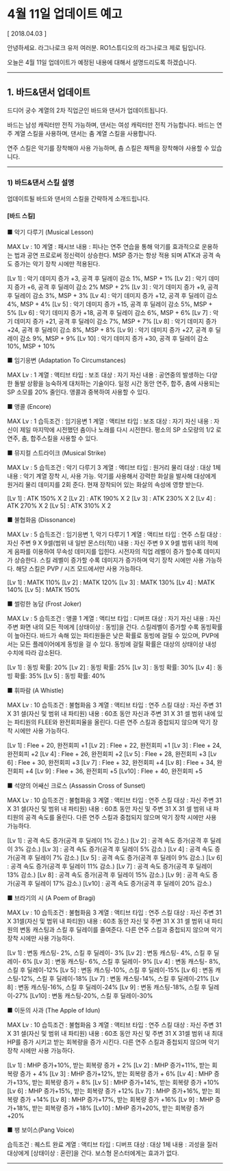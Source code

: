 # 4월 11일 업데이트 예고

[ 2018.04.03 ]

안녕하세요. 라그나로크 유저 여러분. RO1스튜디오의 라그나로크 제로 팀입니다.

오늘은 4월 11일 업데이트가 예정된 내용에 대해서 설명드리도록 하겠습니다.

---

## 1. 바드&댄서 업데이트

드디어 궁수 계열의 2차 직업군인 바드와 댄서가 업데이트됩니다.

바드는 남성 캐릭터만 전직 가능하며, 댄서는 여성 캐릭터만 전직 가능합니다. 바드는 연주 계열 스킬을 사용하며, 댄서는 춤 계열 스킬을 사용합니다.

연주 스킬은 악기를 장착해야 사용 가능하며, 춤 스킬은 채찍을 장착해야 사용할 수 있습니다.

---

### 1) 바드&댄서 스킬 설명

업데이트될 바드와 댄서의 스킬을 간략하게 소개드립니다.

#### [바드 스킬]

■ 악기 다루기 (Musical Lesson)

MAX Lv : 10
계열 : 패시브
내용 : 피나는 연주 연습을 통해 악기를 효과적으로 운용하는 법과 공연 프로로써 정신력이 상승한다.
MSP 증가는 항상 적용 되며 ATK과 공격 속도 증가는 악기 장착 시에만 적용된다.

[Lv 1] : 악기 데미지 증가 +3, 공격 후 딜레이 감소 1%, MSP + 1%
[Lv 2] : 악기 데미지 증가 +6, 공격 후 딜레이 감소 2% MSP + 2%
[Lv 3] : 악기 데미지 증가 +9, 공격 후 딜레이 감소 3%, MSP + 3%
[Lv 4] : 악기 데미지 증가 +12, 공격 후 딜레이 감소 4%, MSP + 4%
[Lv 5] : 악기 데미지 증가 +15, 공격 후 딜레이 감소 5%, MSP + 5%
[Lv 6] : 악기 데미지 증가 +18, 공격 후 딜레이 감소 6%, MSP + 6%
[Lv 7] : 악기 데미지 증가 +21, 공격 후 딜레이 감소 7%, MSP + 7%
[Lv 8] : 악기 데미지 증가 +24, 공격 후 딜레이 감소 8%, MSP + 8%
[Lv 9] : 악기 데미지 증가 +27, 공격 후 딜레이 감소 9%, MSP + 9%
[Lv 10] : 악기 데미지 증가 +30, 공격 후 딜레이 감소 10%, MSP + 10%


■ 임기응변 (Adaptation To Circumstances)
 
MAX Lv : 1
계열 : 액티브
타입 : 보조
대상 : 자기 자신
내용 : 공연중의 발생하는 다양한 돌발 상황을 능숙하게 대처하는 기술이다.
일정 시간 동안 연주, 합주, 춤에 사용되는 SP 소모를 20% 줄인다.
앵콜과 중복하여 사용할 수 있다.


■ 앵콜 (Encore)

MAX Lv : 1
습득조건 : 임기응변 1
계열 : 액티브
타입 : 보조
대상 : 자기 자신
내용 : 자신이 제일 마지막에 시전했던 춤이나 노래를 다시 시전한다.
평소의 SP 소모량의 1/2 로 연주, 춤, 합주스킬을 사용할 수 있다.


■ 뮤지컬 스트라이크 (Musical Strike)

MAX Lv : 5
습득조건 : 악기 다루기 3
계열 : 액티브
타입 : 원거리 물리
대상 : 대상 1체
내용 : 악기 계열 장착 시, 사용 가능.
악기를 사용해서 강력한 화살을 발사해 대상에게 원거리 물리 데미지를 2회 준다.
현재 장착되어 있는 화살의 속성에 영향 받는다.

[Lv 1] : ATK 150% X 2
[Lv 2] : ATK 190% X 2
[Lv 3] : ATK 230% X 2
[Lv 4] : ATK 270% X 2
[Lv 5] : ATK 310% X 2


■ 불협화음 (Dissonance)

MAX Lv : 5
습득조건 : 임기응변 1, 악기 다루기 1
계열 : 액티브
타입 : 연주 스킬
대상 : 자신 주변 9 X 9셀(범위 내 일반 몬스터(적))
내용 : 자신 주변 9 X 9셀 범위 내의 적에게 음파를 이용하여 무속성 데미지를 입힌다.
시전자의 직업 레벨이 증가 할수록 데미지가 상승한다. 
스킬 레벨이 증가할 수록 데미지가 증가하며 악기 장착 시에만 사용 가능하다. 
해당 스킬은 PVP / 시즈 모드에서만 사용 가능하다.

[Lv 1] : MATK 110%
[Lv 2] : MATK 120%
[Lv 3] : MATK 130%
[Lv 4] : MATK 140%
[Lv 5] : MATK 150%


■ 썰렁한 농담 (Frost Joker)

MAX Lv : 5
습득조건 : 앵콜 1
계열 : 액티브
타입 : 디버프
대상 : 자기 자신
내용 : 자신 주변 화면 내의 모든 적에게 [상태이상 : 동빙]을 건다.
스킬레벨이 증가할 수록 동빙확률이 높아진다. 
바드가 속해 있는 파티원들은 낮은 확률로 동빙에 걸릴 수 있으며, PVP에서는 모든 플레이어에게 동빙을 걸 수 있다.
동빙에 걸릴 확률은 대상의 상태이상 내성 수치에 따라 감소된다.

[Lv 1] : 동빙 확률: 20%
[Lv 2] : 동빙 확률: 25%
[Lv 3] : 동빙 확률: 30%
[Lv 4] : 동빙 확률: 35%
[Lv 5] : 동빙 확률: 40%


■ 휘파람 (A Whistle)

MAX Lv : 10
습득조건 : 불협화음 3
계열 : 액티브
타입 : 연주 스킬
대상 : 자신 주변 31 X 31 셀(자신 및 범위 내 파티원)
내용 : 60초 동안 자신과 주변 31 X 31 셀 범위 내에 있는 파티원의 FLEE와 완전회피율을 올린다.
다른 연주 스킬과 중첩되지 않으며 악기 장착 시에만 사용 가능하다.

[Lv 1] : Flee + 20, 완전회피 +1
[Lv 2] : Flee + 22, 완전회피 +1
[Lv 3] : Flee + 24, 완전회피 +2
[Lv 4] : Flee + 26, 완전회피 +2
[Lv 5] : Flee + 28, 완전회피 +3
[Lv 6] : Flee + 30, 완전회피 +3
[Lv 7] : Flee + 32, 완전회피 +4
[Lv 8] : Flee + 34, 완전회피 +4
[Lv 9] : Flee + 36, 완전회피 +5
[Lv10] : Flee + 40, 완전회피 +5


■ 석양의 어쌔신 크로스 (Assassin Cross of Sunset)

MAX Lv : 10
습득조건 : 불협화음 3
계열 : 액티브
타입 : 연주 스킬
대상 : 자신 주변 31 X 31 셀(자신 및 범위 내 파티원)
내용 : 60초 동안 자신 및 주변 31 X 31 셀 범위 내 파티원의 공격 속도를 올린다.
다른 연주 스킬과 중첩되지 않으며 악기 장착 시에만 사용 가능하다.

[Lv 1] : 공격 속도 증가(공격 후 딜레이 1% 감소.)
[Lv 2] : 공격 속도 증가(공격 후 딜레이 3% 감소.)
[Lv 3] : 공격 속도 증가(공격 후 딜레이 5% 감소.)
[Lv 4] : 공격 속도 증가(공격 후 딜레이 7% 감소.)
[Lv 5] : 공격 속도 증가(공격 후 딜레이 9% 감소.)
[Lv 6] : 공격 속도 증가(공격 후 딜레이 11% 감소.)
[Lv 7] : 공격 속도 증가(공격 후 딜레이 13% 감소.)
[Lv 8] : 공격 속도 증가(공격 후 딜레이 15% 감소.)
[Lv 9] : 공격 속도 증가(공격 후 딜레이 17% 감소.)
[Lv10] : 공격 속도 증가(공격 후 딜레이 20% 감소.)


■ 브라기의 시 (A Poem of Bragi)

MAX Lv : 10
습득조건 : 불협화음 3
계열 : 액티브
타입 : 연주 스킬
대상 : 자신 주변 31 X 31셀(자신 및 범위 내 파티원)
내용 : 60초 동안 자신 및 주변 31 X 31 셀 범위 내 파티원의 변동 캐스팅과 스킬 후 딜레이를 줄여준다.
다른 연주 스킬과 중첩되지 않으며 악기 장착 시에만 사용 가능하다.

[Lv 1] : 변동 캐스팅- 2%, 스킬 후 딜레이- 3%
[Lv 2] : 변동 캐스팅- 4%, 스킬 후 딜레이- 6%
[Lv 3] : 변동 캐스팅- 6%, 스킬 후 딜레이- 9%
[Lv 4] : 변동 캐스팅- 8%, 스킬 후 딜레이-12%
[Lv 5] : 변동 캐스팅-10%, 스킬 후 딜레이-15%
[Lv 6] : 변동 캐스팅-12%, 스킬 후 딜레이-18%
[Lv 7] : 변동 캐스팅-14%, 스킬 후 딜레이-21%
[Lv 8] : 변동 캐스팅-16%, 스킬 후 딜레이-24%
[Lv 9] : 변동 캐스팅-18%, 스킬 후 딜레이-27%
[Lv10] : 변동 캐스팅-20%, 스킬 후 딜레이-30%


■ 이둔의 사과 (The Apple of Idun)

MAX Lv : 10
습득조건 : 불협화음 3
계열 : 액티브
타입 : 연주 스킬
대상 : 자신 주변 31 X 31 셀(자신 및 범위 내 파티원)
내용 : 60초 동안 자신 및 주변 31 X 31셀 범위 내 최대 HP를 증가 시키고 받는 회복량을 증가 시킨다.
다른 연주 스킬과 중첩되지 않으며 악기 장착 시에만 사용 가능하다.

[Lv 1] : MHP 증가+10%, 받는 회복량 증가 + 2%
[Lv 2] : MHP 증가+11%, 받는 회복량 증가 + 4%
[Lv 3] : MHP 증가+12%, 받는 회복량 증가 + 6%
[Lv 4] : MHP 증가+13%, 받는 회복량 증가 + 8%
[Lv 5] : MHP 증가+14%, 받는 회복량 증가 +10%
[Lv 6] : MHP 증가+15%, 받는 회복량 증가 +12%
[Lv 7] : MHP 증가+16%, 받는 회복량 증가 +14%
[Lv 8] : MHP 증가+17%, 받는 회복량 증가 +16%
[Lv 9] : MHP 증가+18%, 받는 회복량 증가 +18%
[Lv10] : MHP 증가+20%, 받는 회복량 증가 +20%


■ 팽 보이스(Pang Voice)

습득조건 : 퀘스트 완료
계열 : 액티브
타입 : 디버프
대상 : 대상 1체
내용 : 괴성을 질러 대상에게 [상태이상 : 혼란]을 건다.
보스형 몬스터에게는 효과가 없다.

---


